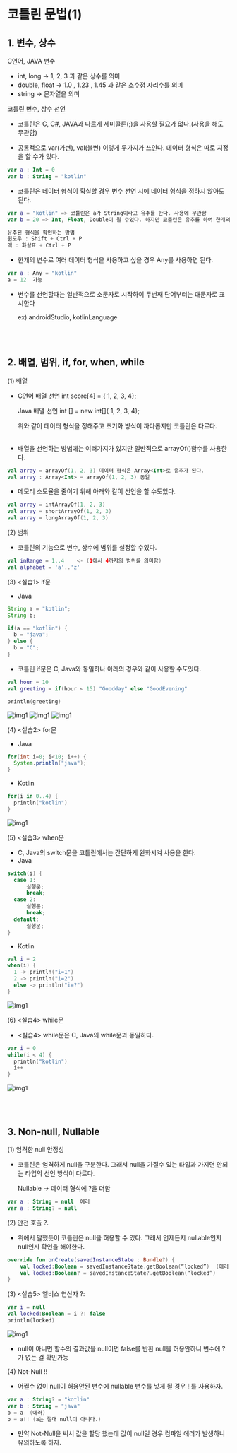 # 코틀린 문법(1)

## 1. 변수, 상수

C언어, JAVA 변수

- int, long -> 1, 2, 3 과 같은 상수를 의미
- double, float -> 1.0 , 1.23 , 1.45 과 같은 소수점 자리수를 의미
- string -> 문자열을 의미

코틀린 변수, 상수 선언 
- 코틀린은 C, C#, JAVA과 다르게 세미콜론(;)을 사용할 필요가 없다.(사용을 해도 무관함)

- 공통적으로 var(가변), val(불변) 이렇게 두가지가 쓰인다. 데이터 형식은 따로 지정을 할 수가 있다.
```kotlin
var a : Int = 0
var b : String = "kotlin"
```

- 코틀린은 데이터 형식이 확실할 경우 변수 선언 시에 데이터 형식을 정하지 않아도 된다.
```kotlin
var a = "kotlin" => 코틀린은 a가 String이라고 유추를 한다. 사용에 무관함
var b = 20 => Int, Float, Double이 될 수있다. 하지만 코틀린은 유추를 하여 한개의 형식으로 지정을 한다.

유추된 형식을 확인하는 방법
윈도우 : Shift + Ctrl + P
맥 : 화살표 + Ctrl + P
```
- 한개의 변수로 여러 데이터 형식을 사용하고 싶을 경우 Any를 사용하면 된다.
```kotlin
var a : Any = "kotlin"
a = 12  가능
```
- 변수를 선언할때는 일반적으로 소문자로 시작하여 두번째 단어부터는 대문자로 표시한다

  ex) androidStudio, kotlinLanguage

  <br>
  <br>

## 2. 배열, 범위, if, for, when, while
(1) 배열

- C언어 배열 선언 int score[4] = { 1, 2, 3, 4};

  Java 배열 선언 int [] = new int[]{ 1, 2, 3, 4};

  위와 같이 데이터 형식을 정해주고 초기화 방식이 까다롭지만 코틀린은 다르다.<br><br>
- 배열을 선언하는 방법에는 여러가지가 있지만 일반적으로 arrayOf()함수를 사용한다.
```kotlin
val array = arrayOf(1, 2, 3) 데이터 형식은 Array<Int>로 유추가 된다.
val array : Array<Int> = arrayOf(1, 2, 3) 동일
```
- 메모리 소모율을 줄이기 위해 아래와 같이 선언을 할 수도있다.
```kotlin
val array = intArrayOf(1, 2, 3) 
val array = shortArrayOf(1, 2, 3)
val array = longArrayOf(1, 2, 3)
```

(2) 범위

- 코틀린의 기능으로 변수, 상수에 범위를 설정할 수있다.
```kotlin
val inRange = 1..4    <- (1에서 4까지의 범위를 의미함)
val alphabet = 'a'..'z'
```

(3) <실습1> if문

- Java
```java
String a = "kotlin";
String b;

if(a == "kotlin") {
  b = "java";
} else {
  b = "C";
}
```
- 코틀린 if문은 C, Java와 동일하나 아래의 경우와 같이 사용할 수도있다.
```kotlin
val hour = 10
val greeting = if(hour < 15) "Goodday" else "GoodEvening"

println(greeting)
```
![img1](./Images/if문예제1.jpg)
![img1](./Images/if문예제2.jpg)
![img1](./Images/if문예제3.jpg)

(4) <실습2> for문
- Java
```java
for(int i=0; i<10; i++) {
  System.println("java");
}
```
- Kotlin
```kotlin
for(i in 0..4) {
  println("kotlin")
}
```

![img1](./Images/2.jpg)

(5) <실습3> when문
- C, Java의 switch문을 코틀린에서는 간단하게 완화시켜 사용을 한다.
- Java
```java
switch(i) {
  case 1:
      실행문;
      break;
  case 2:
      실행문;
      break;
  default:
      실행문;
}
```
- Kotlin
``` kotlin
val i = 2
when(i) {
  1 -> println("i=1")
  2 -> println("i=2")
  else -> println("i=?")
}
```

![img1](./Images/3.jpg)



(6) <실습4> while문

- <실습4> while문은 C, Java의 while문과 동일하다.
```kotlin
var i = 0
while(i < 4) {
  println("kotlin")
  i++
}
```

![img1](./Images/4.jpg)

<br>
<br>

## 3. Non-null, Nullable
(1) 엄격한 null 안정성
- 코틀린은 엄격하게 null을 구분한다. 그래서 null을 가질수 있는 타입과 가지면 안되는 타입의 선언 방식이 다르다.

  Nullable -> 데이터 형식에 ?을 더함
```kotlin
var a : String = null  에러
var a : String? = null
```

(2) 안전 호출 ?.
- 위에서 말했듯이 코틀린은 null을 허용할 수 있다. 그래서 언제든지 nullable인지 null인지 확인을 해야한다.
```kotlin
override fun onCreate(savedInstanceState : Bundle?) {
    val locked:Boolean = savedInstanceState.getBoolean(“locked”)  (에러) 
    val locked:Boolean? = savedInstanceState?.getBoolean(“locked”) 
}
```

(3) <실습5> 엘비스 연산자 ?:
```kotlin
var i = null
val locked:Boolean = i ?: false
println(locked)
```
![img1](./Images/5.jpg)

- null이 아니면 함수의 결과값을 null이면 false를 반환 null을 허용안하니 변수에 ?가 없는 걸 확인가능

(4) Not-Null !!
- 어쩔수 없이 null이 허용안된 변수에 nullable 변수를 넣게 될 경우 !!를 사용하자.
```kotlin
var a : String? = "kotlin"
var b : String = "java"
b = a  (에러)
b = a!! (a는 절대 null이 아니다.)
```
- 만약 Not-Null을 써서 값을 할당 했는데 값이 null일 경우 컴파일 에러가 발생하니 유의하도록 하자.

